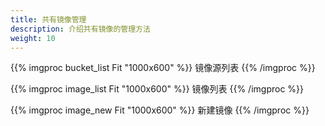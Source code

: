 ```yaml
---
title: 共有镜像管理
description: 介绍共有镜像的管理方法
weight: 10
---
```


{{% imgproc bucket_list Fit "1000x600" %}}
镜像源列表
{{% /imgproc %}}

{{% imgproc image_list Fit "1000x600" %}}
镜像列表
{{% /imgproc %}}

{{% imgproc image_new Fit "1000x600" %}}
新建镜像
{{% /imgproc %}}